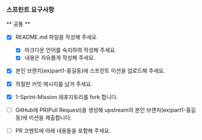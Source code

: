 ### 스프린트 요구사항

** 공통 **
- [x]  README.md 파일을 작성해 주세요.  
    - [x] 마크다운 언어를 숙지하여 작성해 주세요.  
    - [x] 내용은 자유롭게 작성해 주세요.  
- [x]  본인 브랜치(ex)part1-홍길동)에 스프린트 미션을 업로드해 주세요.  

- [x]  적절한 커밋 메시지를 남겨 주세요.  

- [x]  1-Sprint-Mission 레포지토리를 fork 합니다.  

- [ ]  GitHub에 PR(Pull Request)을 생성해 upstream의 본인 브랜치(ex)part1-홍길동)에 미션을 제출합니다.  

- [ ]  PR 코멘트에 아래 내용들을 포함해 주세요.  

